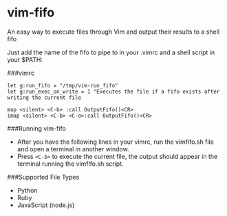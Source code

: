 vim-fifo
========

An easy way to execute files through Vim and output their results to a shell fifo

Just add the name of the fifo to pipe to in your .vimrc and a shell script in your $PATH:

###vimrc

```viml
let g:run_fifo = "/tmp/vim-run_fifo"
let g:run_exec_on_write = 1 "Executes the file if a fifo exists after writing the current file

map <silent> <C-b> :call OutputFifo()<CR>
imap <silent> <C-b> <C-o>:call OutputFifo()<CR>
```

###Running vim-fifo

 * After you have the following lines in your vimrc, run the vimfifo.sh file and open a terminal in another window.
 * Press ```<C-b>``` to execute the current file, the output should appear in the terminal running the vimfifo.sh script.

###Supported File Types

 * Python
 * Ruby
 * JavaScript (node.js)
